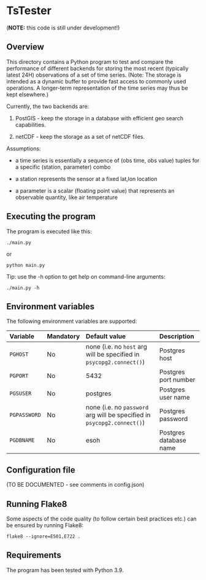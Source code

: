 # TsTester

(**NOTE:** this code is still under development!)

## Overview

This directory contains a Python program to test and compare the performance of different backends
for storing the most recent (typically latest 24H) observations of a set of time series.
(Note: The storage is intended as a dynamic buffer to provide fast access to commonly used
operations. A longer-term representation of the time series may thus be kept elsewhere.)

Currently, the two backends are:

1. PostGIS - keep the storage in a database with efficient geo search capabilities.

2. netCDF - keep the storage as a set of netCDF files.

Assumptions:

- a time series is essentially a sequence of (obs time, obs value) tuples for a specific
  (station, parameter) combo

- a station represents the sensor at a fixed lat,lon location

- a parameter is a scalar (floating point value) that represents an observable quantity,
  like air temperature

## Executing the program

The program is executed like this:

```text
./main.py
```

or

```text
python main.py
```

Tip: use the -h option to get help on command-line arguments:

```text
./main.py -h
```

## Environment variables

The following environment variables are supported:

Variable | Mandatory | Default value | Description
:--      | :--       | :--           | :--
`PGHOST`     | No  | none (i.e. no `host` arg will be specified in `psycopg2.connect()`) | Postgres host
`PGPORT`     | No  | 5432                  | Postgres port number
`PGSUSER`    | No  | postgres              | Postgres user name
`PGPASSWORD` | No  | none (i.e. no `password` arg will be specified in `psycopg2.connect()`) | Postgres password
`PGDBNAME`   | No  | esoh                  | Postgres database name

## Configuration file

(TO BE DOCUMENTED - see comments in config.json)

## Running Flake8

Some aspects of the code quality (to follow certain best practices etc.) can be ensured by
running Flake8:

```text
flake8 --ignore=E501,E722 .
```

## Requirements

The program has been tested with Python 3.9.
